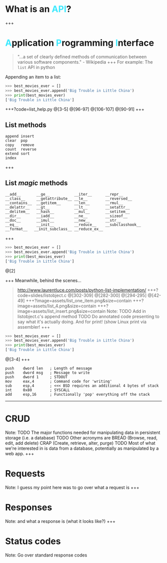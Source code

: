# What is an <span style='color: #3DE9FE'>API</span>?

+++
# <span style='color: #3DE9FE'>A</span>pplication <span style='color: #3DE9FE'>P</span>rogramming <span style='color: #3DE9FE'>I</span>nterface

> "...a set of clearly defined methods of communication between various software components." - Wikipedia
+++
For example:
The `list` API in python

Appending an item to a list:
```python
>>> best_movies_ever = []
>>> best_movies_ever.append('Big Trouble in Little China')
>>> print(best_movies_ever)
['Big Trouble in Little China']
```

+++?code=list_help.py
@[3-5]
@[96-97]
@[106-107]
@[90-91]
+++
## List methods
```shell
append insert
clear  pop
copy   remove
count  reverse
extend sort
index
```

+++
## List *magic* methods
```shell
__add__       __ge__           __iter__      __repr__
__class__     __getattribute__ __le__        __reversed__
__contains__  __getitem__      __len__       __rmul__
__delattr__   __gt__           __lt__        __setattr__
__delitem__   __hash__         __mul__       __setitem__
__dir__       __iadd__         __ne__        __sizeof__
__doc__       __imul__         __new__       __str__
__eq__        __init__         __reduce__    __subclasshook__
__format__   __init_subclass__ __reduce_ex__
```

+++
```python
>>> best_movies_ever = []
>>> best_movies_ever.append('Big Trouble in Little China')
>>> print(best_movies_ever)
['Big Trouble in Little China']
```
@[2]

+++
Meanwhile, behind the scenes...

> http://www.laurentluce.com/posts/python-list-implementation/
+++?code=slides/listobject.c
@[302-309]
@[282-300]
@[294-295]
@[42-49]
+++?image=assets/list_one_item.png&size=contain
+++?image=assets/list_4.png&size=contain
+++?image=assets/list_insert.png&size=contain
Note:
TODO Add in listobject.c's append method
TODO Do annotated code presenting to say what it's actually doing.
And for print! (show Linux print via assembler!
+++
```python
>>> best_movies_ever = []
>>> best_movies_ever.append('Big Trouble in Little China')
>>> print(best_movies_ever)
['Big Trouble in Little China']
```
@[3-4]
+++
```x86asm
push    dword len   ; Length of message
push    dword msg   ; Message to write
push    dword 1     ; STDOUT
mov     eax,4       ; Command code for 'writing'
sub     esp,4       ; <<< BSD requires an additional 4 bytes of stack
int     0x80        ; SYSCALL
add     esp,16      ; Functionally 'pop' everything off the stack
```

---

# CRUD
Note:
TODO The major functions needed for manipulating data in persistent storage (i.e. a database)
TODO Other acronyms are BREAD (Browse, read, edit, add delete) CRAP (Create, retrieve, alter, purge)
TODO Most of what we're interested in is data from a database, potentially as manipulated by a web app.
+++
# Requests
Note:
I guess my point here was to go over what a request is
+++
# Responses
Note:
and what a response is (what it looks like?)
+++
# Status codes
Note:
Go over standard response codes

